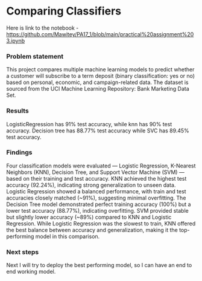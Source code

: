 # Comparing Classifiers
Here is link to the notebook - https://github.com/Mawitey/PA17_1/blob/main/practical%20assignment%203.ipynb

###  Problem statement
This project compares multiple machine learning models to predict whether a customer will subscribe to a term deposit (binary classification: yes or no) based on personal, economic, and campaign-related data. The dataset is sourced from the UCI Machine Learning Repository: Bank Marketing Data Set.

### Results
LogisticRegression has 91% test accuracy, while knn has 90% test accuracy. Decision tree has 88.77% test accuracy while SVC has 89.45% test accuracy.
### Findings
Four classification models were evaluated — Logistic Regression, K-Nearest Neighbors (KNN), Decision Tree, and Support Vector Machine (SVM) — based on their training and test accuracy. KNN achieved the highest test accuracy (92.24%), indicating strong generalization to unseen data. Logistic Regression showed a balanced performance, with train and test accuracies closely matched (~91%), suggesting minimal overfitting. The Decision Tree model demonstrated perfect training accuracy (100%) but a lower test accuracy (88.77%), indicating overfitting. SVM provided stable but slightly lower accuracy (~89%) compared to KNN and Logistic Regression. While Logistic Regression was the slowest to train, KNN offered the best balance between accuracy and generalization, making it the top-performing model in this comparison.


### Next steps
Next I will try to deploy the best performing model, so I can have an end to end working model.
